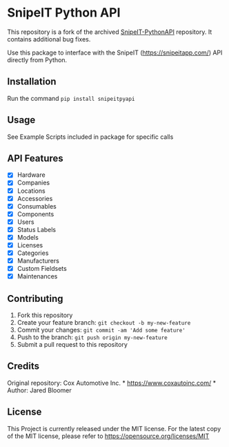 SnipeIT Python API
==================

This repository is a fork of the archived [SnipeIT-PythonAPI](https://github.com/jbloomer/SnipeIT-PythonAPI) repository. It contains additional bug fixes.

Use this package to interface with the SnipeIT (https://snipeitapp.com/) API directly from Python.

Installation
------------

Run the command ``pip install snipeitpyapi``

Usage
-----
See Example Scripts included in package for specific calls

API Features
------------

-  ☒ Hardware
-  ☒ Companies
-  ☒ Locations
-  ☒ Accessories
-  ☒ Consumables
-  ☒ Components
-  ☒ Users
-  ☒ Status Labels
-  ☒ Models
-  ☒ Licenses
-  ☒ Categories
-  ☒ Manufacturers
-  ☒ Custom Fieldsets
-  ☒ Maintenances

Contributing
------------

1. Fork this repository
2. Create your feature branch: ``git checkout -b my-new-feature``
3. Commit your changes: ``git commit -am 'Add some feature'``
4. Push to the branch: ``git push origin my-new-feature``
5. Submit a pull request to this repository

Credits
-------
Original repository: Cox Automotive Inc. \* https://www.coxautoinc.com/ \* Author: Jared Bloomer

License
-------

This Project is currently released under the MIT license. For the latest copy of the MIT license, please refer to https://opensource.org/licenses/MIT

